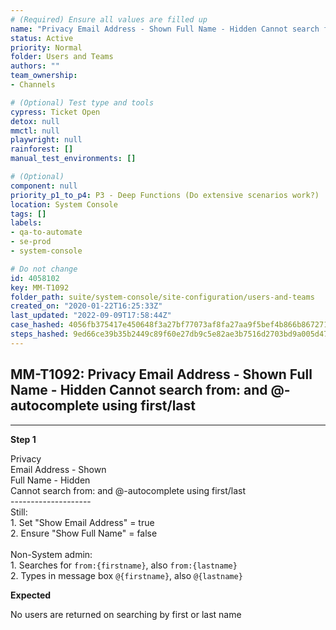```yaml
---
# (Required) Ensure all values are filled up
name: "Privacy Email Address - Shown Full Name - Hidden Cannot search from: and @-autocomplete using first/last"
status: Active
priority: Normal
folder: Users and Teams
authors: ""
team_ownership: 
- Channels

# (Optional) Test type and tools
cypress: Ticket Open
detox: null
mmctl: null
playwright: null
rainforest: []
manual_test_environments: []

# (Optional)
component: null
priority_p1_to_p4: P3 - Deep Functions (Do extensive scenarios work?)
location: System Console
tags: []
labels: 
- qa-to-automate
- se-prod
- system-console

# Do not change
id: 4058102
key: MM-T1092
folder_path: suite/system-console/site-configuration/users-and-teams
created_on: "2020-01-22T16:25:33Z"
last_updated: "2022-09-09T17:58:44Z"
case_hashed: 4056fb375417e450648f3a27bf77073af8fa27aa9f5bef4b866b867271ec687b654b6452227b52782bb73aa4c6efab3f
steps_hashed: 9ed66ce39b35b2449c89f60e27db9c5e82ae3b7516d2703bd9a005d4769915629ffcbfe3ac822064b078dae4528e0a17
---
```


## MM-T1092: Privacy Email Address - Shown Full Name - Hidden Cannot search from: and @-autocomplete using first/last

---

**Step 1**

Privacy\
Email Address - Shown\
Full Name - Hidden\
Cannot search from: and @-autocomplete using first/last\
\--------------------\
Still:\
1\. Set "Show Email Address" = true\
2\. Ensure "Show Full Name" = false\
\
Non-System admin:\
1\. Searches for `from:{firstname}`, also `from:{lastname}`\
2\. Types in message box `@{firstname}`, also `@{lastname}`

**Expected**

No users are returned on searching by first or last name
